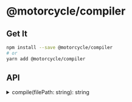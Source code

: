 # @motorcycle/compiler

## Get It
```sh
npm install --save @motorcycle/compiler
# or
yarn add @motorcycle/compiler
```

## API

<details>
  <summary id=compile>compile(filePath: string): string</summary>
  <p>Takes the entry file to your Motorcycle run function away using<br>type information from the TypeScript compiler.</p>


  <p><strong>Example:</strong></p>

```typescript
import { compile } from '@motorcycle/compiler'
import * as fs from 'fs'

const filePath = './src/bootstrap.ts'

const { code, sourceMap } = compile(filePath)

fs.writeFileSync(filePath, code)
fs.wrtieFileSync(`${filePath}.map`, sourceMap)
```

</details>

